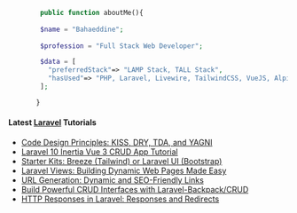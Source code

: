 ```php
        public function aboutMe(){  
        
        $name = "Bahaeddine";
        
        $profession = "Full Stack Web Developer";

        $data = [
          "preferredStack"=> "LAMP Stack, TALL Stack",
          "hasUsed"=> "PHP, Laravel, Livewire, TailwindCSS, VueJS, AlpineJS"
        ];

       }
```
#### Latest [Laravel](https://aliendev.org) Tutorials

- [Code Design Principles: KISS, DRY, TDA, and YAGNI](https://aliendev.org/blog/post/code-design-principles-kiss-dry-tda-and-yagni)
- [Laravel 10 Inertia Vue 3 CRUD App Tutorial](https://aliendev.org/blog/post/laravel-10-inertia-vue-3-crud-app-tutorial)
- [Starter Kits: Breeze (Tailwind) or Laravel UI (Bootstrap)](https://aliendev.org/blog/post/starter-kits-breeze-tailwind-or-laravel-ui-bootstrap)
- [Laravel Views: Building Dynamic Web Pages Made Easy](https://aliendev.org/blog/post/laravel-views-building-dynamic-web-pages-made-easy)
- [URL Generation: Dynamic and SEO-Friendly Links](https://aliendev.org/blog/post/url-generation-dynamic-and-seo-friendly-links)
- [Build Powerful CRUD Interfaces with Laravel-Backpack/CRUD](https://aliendev.org/blog/post/build-powerful-crud-interfaces-with-laravel-backpack-crud)
- [HTTP Responses in Laravel: Responses and Redirects](https://aliendev.org/blog/post/http-responses-in-laravel-responses-and-redirects)
